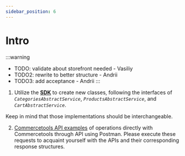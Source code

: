 ```yaml
---
sidebar_position: 6
---
```


# Intro

:::warning
- TODO: validate about storefront needed - Vasiliy
- TODO2: rewrite to better structure - Andrii
- TODO3: add acceptance - Andrii
  :::


1. Utilize the **[SDK](https://docs.commercetools.com/sdk/javascript-sdk)** to create new classes, following the interfaces of _`CategoriesAbstractService`_, _`ProductsAbstractService`_, and _`CartAbstractService`_.

Keep in mind that those implementations should be interchangeable.

2. [Commercetools API examples](Commercetools-api/add-line-item-to-cart.api.mdx) of operations directly with Commercetools through API using Postman. Please execute these requests to acquaint yourself with the APIs and their corresponding response structures.
